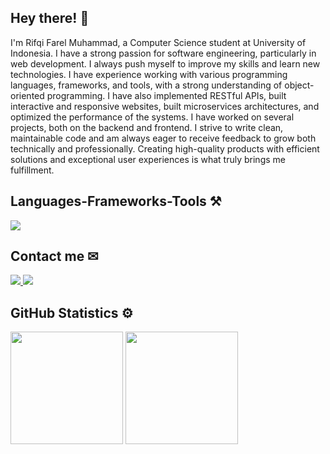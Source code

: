 <h2>Hey there! 👋</h2>
<p>I'm Rifqi Farel Muhammad, a Computer Science student at University of Indonesia. I have a strong passion for software engineering, particularly in web development. I always push myself to improve my skills and learn new technologies. I have experience working with various programming languages, frameworks, and tools, with a strong understanding of object-oriented programming. I have also implemented RESTful APIs, built interactive and responsive websites, built microservices architectures, and optimized the performance of the systems. I have worked on several projects, both on the backend and frontend. I strive to write clean, maintainable code and am always eager to receive feedback to grow both technically and professionally. Creating high-quality products with efficient solutions and exceptional user experiences is what truly brings me fulfillment.</p>

<h2>Languages-Frameworks-Tools ⚒️</h2>
<div>
<img src="https://skillicons.dev/icons?i=java,ts,js,python,go,cs,rust,kotlin,dart,spring,nest,express,django,net,next,react,flutter,postgres,mysql,tailwind,redux,docker,gcp,aws,firebase,prometheus,grafana,sentry" />
</div>

<h2>Contact me ✉</h2>
<a href="https://www.linkedin.com/in/rifqi-farel-muhammad/" target="_blank">
<img src="https://img.shields.io/badge/LinkedIn-0077B5?style=for-the-badge&logo=linkedin&logoColor=white" target="_blank" />
</a>
<a href="mailto:rifqifarel222@gmail.com">
<img src="https://img.shields.io/badge/Gmail-333333?style=for-the-badge&logo=gmail&logoColor=red" />
</a>
  
<h2>GitHub Statistics ⚙️</h2>
<p>
    <img height="180em" src="https://github-readme-stats-eight-theta.vercel.app/api?username=rifqifarelmuhammad&show_icons=true&include_all_commits=true&count_private=true&theme=algolia"/>
    <img height="180em" src="https://github-readme-stats.vercel.app/api/top-langs/?username=rifqifarelmuhammad&layout=compact&theme=algolia&langs_count=6&hide=html,powershell,batchfile" />
</p>

